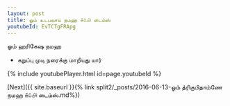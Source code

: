 ```yaml
---
layout: post
title: ஓம் உடபவாய நமஹ ௧௦௮ டைம்ஸ்
youtubeId: EvTCTgFRApg
---
```

 
 
 ஓம் ஹரிகேஷ நமஹ  
 
 -  கறுப்பு முடி நரைக்கு மாறியது யார் 
 
  
 
  
 
 
 
 
 
 


{% include youtubePlayer.html id=page.youtubeId %}
 
[Next]({{ site.baseurl }}{% link  split2/_posts/2016-06-13-ஓம் த்ரிகுபிதாம்ணே நமஹ ௧௦௮ டைம்ஸ்.md%})
 

